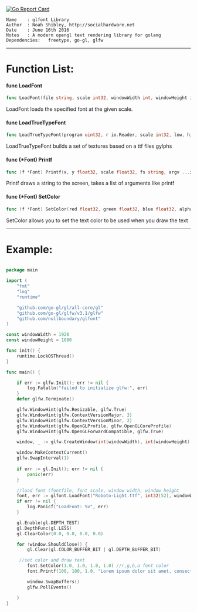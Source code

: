 [![Go Report Card](https://goreportcard.com/badge/github.com/nullboundary/glfont)](https://goreportcard.com/report/github.com/nullboundary/glfont)
 
    Name    : glfont Library                      
    Author  : Noah Shibley, http://socialhardware.net                       
    Date    : June 16th 2016                                 
    Notes   : A modern opengl text rendering library for golang
    Dependencies:   freetype, go-gl, glfw

***
# Function List:

#### func  LoadFont

```go
func LoadFont(file string, scale int32, windowWidth int, windowHeight int) (*Font, error)
```
LoadFont loads the specified font at the given scale.

#### func  LoadTrueTypeFont

```go
func LoadTrueTypeFont(program uint32, r io.Reader, scale int32, low, high rune, dir Direction) (*Font, error)
```
LoadTrueTypeFont builds a set of textures based on a ttf files gylphs

#### func (*Font) Printf

```go
func (f *Font) Printf(x, y float32, scale float32, fs string, argv ...interface{}) error
```
Printf draws a string to the screen, takes a list of arguments like printf

#### func (*Font) SetColor

```go
func (f *Font) SetColor(red float32, green float32, blue float32, alpha float32)
```
SetColor allows you to set the text color to be used when you draw the text
***

# Example:

```go

package main

import (
	"fmt"
	"log"
	"runtime"

	"github.com/go-gl/gl/all-core/gl"
	"github.com/go-gl/glfw/v3.1/glfw"
	"github.com/nullboundary/glfont"
)

const windowWidth = 1920
const windowHeight = 1080

func init() {
	runtime.LockOSThread()
}

func main() {

	if err := glfw.Init(); err != nil {
		log.Fatalln("failed to initialize glfw:", err)
	}
	defer glfw.Terminate()

	glfw.WindowHint(glfw.Resizable, glfw.True)
	glfw.WindowHint(glfw.ContextVersionMajor, 3)
	glfw.WindowHint(glfw.ContextVersionMinor, 2)
	glfw.WindowHint(glfw.OpenGLProfile, glfw.OpenGLCoreProfile)
	glfw.WindowHint(glfw.OpenGLForwardCompatible, glfw.True)

	window, _ := glfw.CreateWindow(int(windowWidth), int(windowHeight), "glfontExample", glfw.GetPrimaryMonitor(), nil)

	window.MakeContextCurrent()
	glfw.SwapInterval(1)
	
	if err := gl.Init(); err != nil { 
		panic(err)
	}

	//load font (fontfile, font scale, window width, window height
	font, err := glfont.LoadFont("Roboto-Light.ttf", int32(52), windowWidth, windowHeight)
	if err != nil {
		log.Panicf("LoadFont: %v", err)
	}

	gl.Enable(gl.DEPTH_TEST)
	gl.DepthFunc(gl.LESS)
	gl.ClearColor(0.0, 0.0, 0.0, 0.0)

	for !window.ShouldClose() {
		gl.Clear(gl.COLOR_BUFFER_BIT | gl.DEPTH_BUFFER_BIT)

     //set color and draw text
		font.SetColor(1.0, 1.0, 1.0, 1.0) //r,g,b,a font color
		font.Printf(100, 100, 1.0, "Lorem ipsum dolor sit amet, consectetur adipiscing elit.") //x,y,scale,string,printf args

		window.SwapBuffers()
		glfw.PollEvents()

	}
}
```
